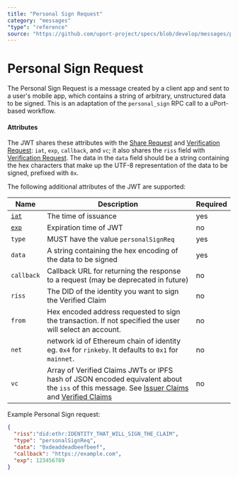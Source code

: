 ```yaml
---
title: "Personal Sign Request"
category: "messages"
"type": "reference"
source: "https://github.com/uport-project/specs/blob/develop/messages/personalsignreq.md"
---
```


# Personal Sign Request

The Personal Sign Request is a message created by a client app and sent to a user's mobile app, which contains a string of arbitrary, unstructured data to be signed.  This is an adaptation of the `personal_sign` RPC call to a uPort-based workflow.

#### Attributes

The JWT shares these attributes with the [Share Request](sharereq.md) and [Verification Request](verificationreq.md): `iat`, `exp`, `callback`, and `vc`; it also shares the `riss` field with [Verification Request](verificationreq.md). The data in the `data` field should be a string containing the hex characters that make up the UTF-8 representation of the data to be signed, prefixed with `0x`.

The following additional attributes of the JWT are supported:

Name | Description | Required
---- | ----------- | --------
[`iat`](https://tools.ietf.org/html/rfc7519#section-4.1.6) | The time of issuance | yes
[`exp`](https://tools.ietf.org/html/rfc7519#section-4.1.4) | Expiration time of JWT | no
`type` | MUST have the value `personalSignReq` | yes
`data` | A string containing the hex encoding of the data to be signed | yes
`callback` | Callback URL for returning the response to a request (may be deprecated in future) | no
`riss` | The DID of the identity you want to sign the Verified Claim | no
`from` | Hex encoded address requested to sign the transaction. If not specified the user will select an account. | no
`net` | network id of Ethereum chain of identity eg. `0x4` for `rinkeby`. It defaults to `0x1` for `mainnet`. | no
`vc` | Array of Verified Claims JWTs or IPFS hash of JSON encoded equivalent about the `iss` of this message. See [Issuer Claims](/messages/claims.md) and [Verified Claims](/messages/verification.md) | no


Example Personal Sign request:

```json
{
  "riss":"did:ethr:IDENTITY_THAT_WILL_SIGN_THE_CLAIM",
  "type": "personalSignReq",
  "data": "0xdeaddeadbeefbeef",
  "callback": "https://example.com",
  "exp": 123456789
}
```